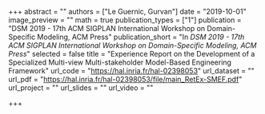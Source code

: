 +++
abstract = ""
authors = ["Le Guernic, Gurvan"]
date = "2019-10-01"
image_preview = ""
math = true
publication_types = ["1"]
publication = "DSM 2019 - 17th ACM SIGPLAN International Workshop on Domain-Specific Modeling, ACM Press"
publication_short = "In *DSM 2019 - 17th ACM SIGPLAN International Workshop on Domain-Specific Modeling, ACM Press*"
selected = false
title = "Experience Report on the Development of a Specialized Multi-view Multi-stakeholder Model-Based Engineering Framework"
url_code = "https://hal.inria.fr/hal-02398053"
url_dataset = ""
url_pdf = "https://hal.inria.fr/hal-02398053/file/main_RetEx-SMEF.pdf"
url_project = ""
url_slides = ""
url_video = ""

+++
